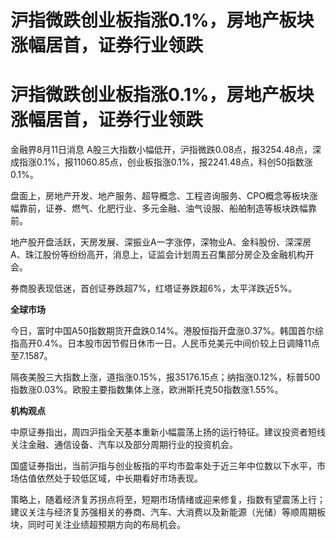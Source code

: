 # 沪指微跌创业板指涨0.1%，房地产板块涨幅居首，证券行业领跌

# 沪指微跌创业板指涨0.1%，房地产板块涨幅居首，证券行业领跌

金融界8月11日消息
A股三大指数小幅低开，沪指微跌0.08点，报3254.48点，深成指涨0.1%，报11060.85点，创业板指涨0.1%，报2241.48点，科创50指数涨0.1%。

盘面上，房地产开发、地产服务、超导概念、工程咨询服务、CPO概念等板块涨幅靠前，证券、燃气、化肥行业、多元金融、油气设服、船舶制造等板块跌幅靠前。

地产股开盘活跃，天房发展、深振业A一字涨停，深物业A、金科股份、深深房A、珠江股份等纷纷高开，消息上，证监会计划周五召集部分房企及金融机构开会。

券商股表现低迷，首创证券跌超7%，红塔证券跌超6%，太平洋跌近5%。

**全球市场**

今日，富时中国A50指数期货开盘跌0.14%。港股恒指开盘涨0.37%。韩国首尔综指高开0.4%。日本股市因节假日休市一日。人民币兑美元中间价较上日调降11点至7.1587。

隔夜美股三大指数上涨，道指涨0.15%，报35176.15点；纳指涨0.12%，标普500指数涨0.03%。欧股主要指数集体上涨，欧洲斯托克50指数涨1.55%。

**机构观点**

中原证券指出，周四沪指全天基本重新小幅震荡上扬的运行特征。建议投资者短线关注金融、通信设备、汽车以及部分周期行业的投资机会。

国盛证券指出，当前沪指与创业板指的平均市盈率处于近三年中位数以下水平，市场估值依然处于较低区域，中长期看好市场表现。

策略上，随着经济复苏拐点将至，短期市场情绪或迎来修复，指数有望震荡上行；建议关注与经济复苏强相关的券商、汽车、大消费以及新能源（光储）等顺周期板块，同时可关注业绩超预期方向的布局机会。

